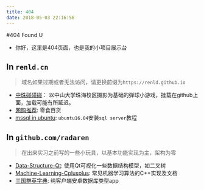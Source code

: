 ```yaml
---
title: 404
date: 2018-05-03 22:16:56
---
```

#404 Found U

- 你好，这里是404页面，也是我的小项目展示台

## In `renld.cn`
> 域名如果过期或者无法访问，请更换前缀为`https://renld.github.io`

- [中珠碰碰碰](http://renld.cn/ZZPPP/index.html)： 以中山大学珠海校区摄影为基础的弹球小游戏，挂载在github上面，加载可能有所延迟。
- [网购推荐](http://renld.cn/2016/11/06/yummy/): 零食百货
- [mssql in ubuntu](http://renld.cn/mssql#slide1): `ubuntu16.04`安装`sql server`教程

## In `github.com/radaren`
> 在出来实习之前写的一些小玩具，以基本功能实现为主，架构为零

- [Data-Structure-Qt](https://github.com/radaren/Data-Structure-Qt): 使用Qt可视化一些数据结构模型，如二叉树
- [Machine-Learning-Cplusplus](https://github.com/radaren/Machine-Learning-Cplusplus): 常见机器学习算法的C++实现及文档
- [三国群英字典](https://github.com/radaren/herodict): 纯客户端安卓数据库类型app